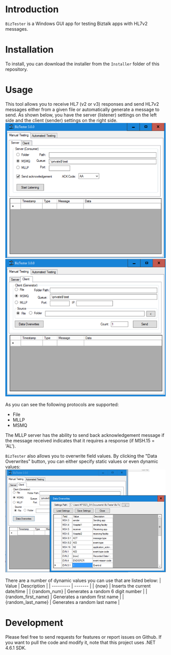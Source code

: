 # Introduction

`BizTester` is a Windows GUI app for testing Biztalk apps with HL7v2 messages.


# Installation

To install, you can download the installer from the `Installer` folder of this repository.

# Usage
This tool allows you to receive HL7 (v2 or v3) responses and send HL7v2 messages either from a given file or automatically generate a message to send. 
As shown below, you have the server (listener) settings on the left side and the client (sender) settings on the right side.
![MainForm](Documentation/Images/server.png)
![MainForm](Documentation/Images/client.png)

As you can see the following protocols are supported:
- File
- MLLP
- MSMQ

The MLLP server has the ability to send back acknowledgement message if the message received indicates that it requires a response (if MSH.15 = 'AL').

`BizTester` also allows you to overwrite field values.
By clicking the "Data Overwrites" button, you can either specify static values or even dynamic values:
![Simulation](Documentation/Images/overwrites.png)

There are a number of dynamic values you can use that are listed below:
| Value    | Description |
| --------- | ------- |
| {now}     | Inserts the current date/time         |
| {random_num}          | Generates a random 6 digit number        |
| {random_first_name}          | Generates a random first name        |
| {random_last_name}          | Generates a random last name        |

# Development
Please feel free to send requests for features or report issues on Github.
If you want to pull the code and modify it, note that this project uses .NET 4.6.1 SDK.
